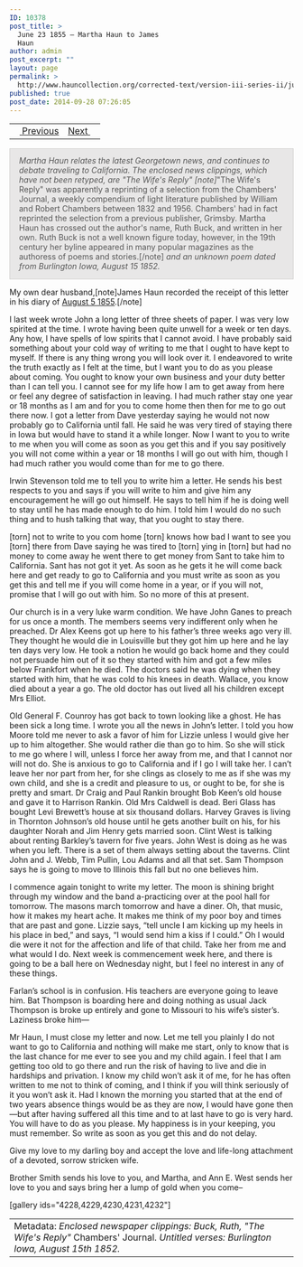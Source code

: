 ```yaml
---
ID: 10378
post_title: >
  June 23 1855 – Martha Haun to James
  Haun
author: admin
post_excerpt: ""
layout: page
permalink: >
  http://www.hauncollection.org/corrected-text/version-iii-series-ii/june-23-1855-martha-haun-to-james-haun/
published: true
post_date: 2014-09-28 07:26:05
---
```

<table style="width: 100%;">
<tbody>
<tr>
<td style="text-align: left;"><a title="April 17 1855" href="http://www.hauncollection.org/version-3/version-iii-series-ii/april-17-1855-annie-to-martha-haun/"><img src="https://lh3.googleusercontent.com/-EFJpxxNiPNw/VqgtWBCZrMI/AAAAAAAAAFU/WfY4lPFWWkg/s800-Ic42/Soeb-Plain-Arrows-8-10px.png" alt="" width="10" height="10" /> Previous</a></td>
<td style="text-align: right;"><a title="September 4 1855" href="http://www.hauncollection.org/version-3/version-iii-series-ii/september-4-1855-d-l-haun-and-martha-haun-to-james-haun/">Next <img src="https://lh3.googleusercontent.com/-67k0cYlpXHw/VqgtWKz1MXI/AAAAAAAAAFU/k9PW_Piyurk/s800-Ic42/Soeb-Plain-Arrows-5-10px.png" alt="" width="10" height="10" /></a></td>
</tr>
</tbody>
</table>
<p style="padding: 12px 16px 14px 16px; color: #555555; background-color: #e8e7e7; border: #d2d0cf 1px solid;"><em>Martha Haun relates the latest Georgetown news, and continues to debate traveling to California. The enclosed news clippings, which have not been retyped, are "The Wife's Reply" [note]</em>"The Wife's Reply" was apparently a reprinting of a selection from the Chambers' Journal, a weekly compendium of light literature published by William and Robert Chambers between 1832 and 1956. Chambers' had in fact reprinted the selection from a previous publisher, Grimsby. Martha Haun has crossed out the author's name, Ruth Buck, and written in her own. Ruth Buck is not a well known figure today, however, in the 19th century her byline appeared in many popular magazines as the authoress of poems and stories.[/note]<em> and an unknown poem dated from Burlington Iowa, August 15 1852.
</em></p>
My own dear husband,[note]James Haun recorded the receipt of this letter in his diary of <a title="August 1855" href="http://www.hauncollection.org/version-3/version-iii-series-i/august-1855/#footnote_plugin_tooltip_3" target="_blank" rel="noopener noreferrer">August 5 1855</a>.[/note]

I last week wrote John a long letter of three sheets of paper. I was very low spirited at the time. I wrote having been quite unwell for a week or ten days. Any how, I have spells of low spirits that I cannot avoid. I have probably said something about your cold way of writing to me that I ought to have kept to myself. If there is any thing wrong you will look over it. I endeavored to write the truth exactly as I felt at the time, but I want you to do as you please about coming. You ought to know your own business and your duty better than I can tell you. I cannot see for my life how I am to get away from here or feel any degree of satisfaction in leaving. I had much rather stay one year or 18 months as I am and for you to come home then then for me to go out there now. I got a letter from Dave yesterday saying he would not now probably go to California until fall. He said he was very tired of staying there in Iowa but would have to stand it a while longer. Now I want to you to write to me when you will come as soon as you get this and if you say positively you will not come within a year or 18 months I will go out with him, though I had much rather you would come than for me to go there.

Irwin Stevenson told me to tell you to write him a letter. He sends his best respects to you and says if you will write to him and give him any encouragement he will go out himself. He says to tell him if he is doing well to stay until he has made enough to do him. I told him I would do no such thing and to hush talking that way, that you ought to stay there.

[torn] not to write to you com home
[torn] knows how bad I want to see you
[torn] there from Dave saying he was
tired to [torn] ying in [torn] but had no money to come away he went there to get money from Sant to take him to California. Sant has not got it yet. As soon as he gets it he will come back here and get ready to go to California and you must write as soon as you get this and tell me if you will come home in a year, or if you will not, promise that I will go out with him. So no more of this at present.

Our church is in a very luke warm condition. We have John Ganes to preach for us once a month. The members seems very indifferent only when he preached. Dr Alex Keens got up here to his father’s three weeks ago very ill. They thought he would die in Louisville but they got him up here and he lay ten days very low. He took a notion he would go back home and they could not persuade him out of it so they started with him and got a few miles below Frankfort when he died. The doctors said he was dying when they started with him, that he was cold to his knees in death. Wallace, you know died about a year a go. The old doctor has out lived all his children except Mrs Elliot.

Old General F. Counroy has got back to town looking like a ghost. He has been sick a long time. I wrote you all the news in John’s letter. I told you how Moore told me never to ask a favor of him for Lizzie unless I would give her up to him altogether. She would rather die than go to him. So she will stick to me go where I will, unless I force her away from me, and that I cannot nor will not do. She is anxious to go to California and if I go I will take her. I can’t leave her nor part from her, for she clings as closely to me as if she was my own child, and she is a credit and pleasure to us, or ought to be, for she is pretty and smart. Dr Craig and Paul Rankin brought Bob Keen’s old house and gave it to Harrison Rankin. Old Mrs Caldwell is dead. Beri Glass has bought Levi Brewett’s house at six thousand dollars. Harvey Graves is living in Thornton Johnson’s old house until he gets another built on his, for his daughter Norah and Jim Henry gets married soon. Clint West is talking about renting Barkley’s tavern for five years. John West is doing as he was when you left. There is a set of them always setting about the taverns. Clint John and J. Webb, Tim Pullin, Lou Adams and all that set. Sam Thompson says he is going to move to Illinois this fall but no one believes him.

I commence again tonight to write my letter. The moon is shining bright through my window and the band a-practicing over at the pool hall for tomorrow. The masons march tomorrow and have a diner. Oh, that music, how it makes my heart ache. It makes me think of my poor boy and times that are past and gone. Lizzie says, “tell uncle I am kicking up my heels in his place in bed,” and says, “I would send him a kiss if I could.” Oh I would die were it not for the affection and life of that child. Take her from me and what would I do. Next week is commencement week here, and there is going to be a ball here on Wednesday night, but I feel no interest in any of these things.

Farlan’s school is in confusion. His teachers are everyone going to leave him. Bat Thompson is boarding here and doing nothing as usual Jack Thompson is broke up entirely and gone to Missouri to his wife’s sister’s. Laziness broke him—

Mr Haun, I must close my letter and now. Let me tell you plainly I do not want to go to California and nothing will make me start, only to know that is the last chance for me ever to see you and my child again. I feel that I am getting too old to go there and run the risk of having to live and die in hardships and privation. I know my child won’t ask it of me, for he has often written to me not to think of coming, and I think if you will think seriously of it you won’t ask it. Had I known the morning you started that at the end of two years absence things would be as they are now, I would have gone then—but after having suffered all this time and to at last have to go is very hard. You will have to do as you please. My happiness is in your keeping, you must remember. So write as soon as you get this and do not delay.

Give my love to my darling boy and accept the love and life-long attachment of a devoted, sorrow stricken wife.

Brother Smith sends his love to you, and Martha, and Ann E. West sends her love to you and says bring her a lump of gold when you come–

[gallery ids="4228,4229,4230,4231,4232"]
<table style="width: 100%;">
<tbody>
<tr>
<td>Metadata:
<em>Enclosed newspaper clippings: Buck, Ruth, "The Wife's Reply" </em>Chambers' Journal.
<em>Untitled verses: Burlington Iowa, August 15th 1852.</em></td>
</tr>
</tbody>
</table>